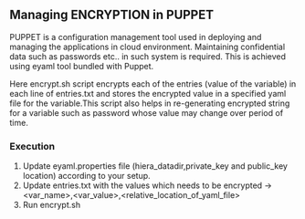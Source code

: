 ## Managing ENCRYPTION in PUPPET

PUPPET is a configuration management tool used in deploying and managing the applications in cloud environment.
Maintaining confidential data such as passwords etc.. in such system is required. This is achieved using eyaml 
tool bundled with Puppet.

Here encrypt.sh script encrypts each of the entries (value of the variable) in each line of entries.txt and stores the encrypted value 
in a specified yaml file for the variable.This script also helps in re-generating encrypted string for a variable such as password
whose value may change over period of time.

### Execution

1. Update eyaml.properties file (hiera_datadir,private_key and public_key location) according to your setup.
2. Update entries.txt with the values which needs to be encrypted -> <var_name>,<var_value>,<relative_location_of_yaml_file>
3. Run encrypt.sh



